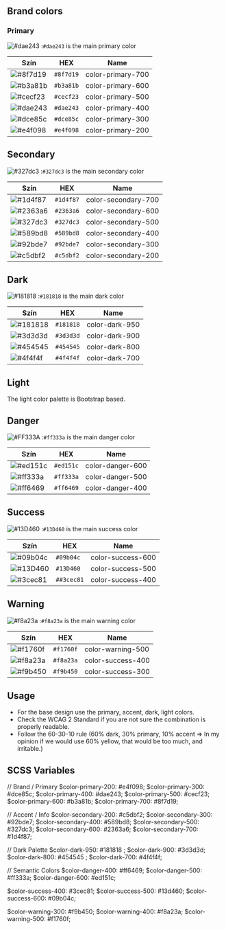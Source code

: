 ## Brand colors
### Primary

![#dae243](https://singlecolorimage.com/get/dae243/40x20) :`#dae243` is the main primary color

| Szín                                                      | HEX       | Name              |
| --------------------------------------------------------- | --------- | ----------------- |
| ![#8f7d19](https://singlecolorimage.com/get/8f7d19/40x20) | `#8f7d19` | color-primary-700 |
| ![#b3a81b](https://singlecolorimage.com/get/b3a81b/40x20) | `#b3a81b` | color-primary-600 |
| ![#cecf23](https://singlecolorimage.com/get/cecf23/40x20) | `#cecf23` | color-primary-500 |
| ![#dae243](https://singlecolorimage.com/get/dae243/40x20) | `#dae243` | color-primary-400 |
| ![#dce85c](https://singlecolorimage.com/get/dce85c/40x20) | `#dce85c` | color-primary-300 |
| ![#e4f098](https://singlecolorimage.com/get/e4f098/40x20) | `#e4f098` | color-primary-200 |
## Secondary
![#327dc3](https://singlecolorimage.com/get/327dc3/40x20) :`#327dc3` is the main secondary color

| Szín                                                      | HEX       | Name             |
| --------------------------------------------------------- | --------- | ---------------- |
| ![#1d4f87](https://singlecolorimage.com/get/1d4f87/40x20) | `#1d4f87` | color-secondary-700 |
| ![#2363a6](https://singlecolorimage.com/get/2363a6/40x20) | `#2363a6` | color-secondary-600 |
| ![#327dc3](https://singlecolorimage.com/get/327dc3/40x20) | `#327dc3` | color-secondary-500 |
| ![#589bd8](https://singlecolorimage.com/get/589bd8/40x20) | `#589bd8` | color-secondary-400 |
| ![#92bde7](https://singlecolorimage.com/get/92bde7/40x20) | `#92bde7` | color-secondary-300 |
| ![#c5dbf2](https://singlecolorimage.com/get/c5dbf2/40x20) | `#c5dbf2` | color-secondary-200 |

## Dark
![#181818](https://singlecolorimage.com/get/181818/40x20) :`#181818` is the main dark color

| Szín                                                      | HEX       | Name           |
| --------------------------------------------------------- | --------- | -------------- |
| ![#181818](https://singlecolorimage.com/get/181818/40x20) | `#181818` | color-dark-950 |
| ![#3d3d3d](https://singlecolorimage.com/get/3d3d3d/40x20) | `#3d3d3d` | color-dark-900 |
| ![#454545](https://singlecolorimage.com/get/454545/40x20) | `#454545` | color-dark-800 |
| ![#4f4f4f](https://singlecolorimage.com/get/4f4f4f/40x20) | `#4f4f4f` | color-dark-700 |
## Light
The light color palette is Bootstrap based.
## Danger
![#FF333A](https://singlecolorimage.com/get/FF333A/40x20) :`#ff333a` is the main danger color

| Szín                                                      | HEX       | Name             |
| --------------------------------------------------------- | --------- | ---------------- |
| ![#ed151c](https://singlecolorimage.com/get/ed151c/40x20) | `#ed151c` | color-danger-600 |
| ![#ff333a](https://singlecolorimage.com/get/ff333a/40x20) | `#ff333a` | color-danger-500 |
| ![#ff6469](https://singlecolorimage.com/get/ff6469/40x20) | `#ff6469` | color-danger-400 |
## Success
![#13D460](https://singlecolorimage.com/get/13D460/40x20) :`#13D460` is the main success color

| Szín                                                      | HEX        | Name              |
| --------------------------------------------------------- | ---------- | ----------------- |
| ![#09b04c](https://singlecolorimage.com/get/09b04c/40x20) | `#09b04c`  | color-success-600 |
| ![#13D460](https://singlecolorimage.com/get/13D460/40x20) | `#13D460`  | color-success-500 |
| ![#3cec81](https://singlecolorimage.com/get/3cec81/40x20) | `##3cec81` | color-success-400 |
## Warning
![#f8a23a](https://singlecolorimage.com/get/f8a23a/40x20) :`#f8a23a` is the main warning color

| Szín                                                      | HEX       | Name              |
| --------------------------------------------------------- | --------- | ----------------- |
| ![#f1760f](https://singlecolorimage.com/get/f1760f/40x20) | `#f1760f` | color-warning-500 |
| ![#f8a23a](https://singlecolorimage.com/get/f8a23a/40x20) | `#f8a23a` | color-success-400 |
| ![#f9b450](https://singlecolorimage.com/get/f9b450/40x20) | `#f9b450` | color-success-300 |

## Usage
- For the base design use the primary, accent, dark, light colors.
- Check the WCAG 2 Standard if you are not sure the combination is properly readable.
- Follow the 60-30-10 rule (60% dark, 30% primary, 10% accent => In my opinion if we would use 60% yellow, that would be too much, and irritable.)

## SCSS Variables
// Brand / Primary
$color-primary-200: #e4f098;
$color-primary-300: #dce85c;
$color-primary-400: #dae243;
$color-primary-500: #cecf23;
$color-primary-600: #b3a81b;
$color-primary-700: #8f7d19;

// Accent / Info
$color-secondary-200: #c5dbf2;
$color-secondary-300: #92bde7;
$color-secondary-400: #589bd8;
$color-secondary-500: #327dc3;
$color-secondary-600: #2363a6;
$color-secondary-700: #1d4f87;

// Dark Palette
$color-dark-950: #181818 ;
$color-dark-900: #3d3d3d;
$color-dark-800: #454545 ;
$color-dark-700: #4f4f4f;

// Semantic Colors
$color-danger-400: #ff6469;
$color-danger-500: #ff333a;
$color-danger-600: #ed151c;

$color-success-400: #3cec81;
$color-success-500: #13d460;
$color-success-600: #09b04c;

$color-warning-300: #f9b450;
$color-warning-400: #f8a23a;
$color-warning-500: #f1760f;








